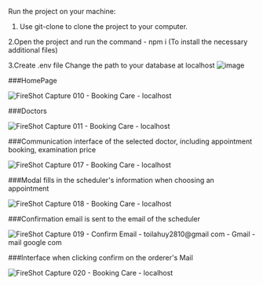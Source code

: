 Run the project on your machine:

1. Use git-clone to clone the project to your computer.

2.Open the project and run the command - npm i (To install the necessary additional files)

3.Create .env file Change the path to your database at localhost
![image](https://user-images.githubusercontent.com/90815697/193611018-1816602c-2ee9-4230-a969-961ff17b9693.png)


###HomePage

![FireShot Capture 010 - Booking Care - localhost](https://user-images.githubusercontent.com/90815697/193601387-a7792155-1679-4679-9edd-303c1e828ffa.png)


###Doctors

![FireShot Capture 011 - Booking Care - localhost](https://user-images.githubusercontent.com/90815697/193601461-218c4097-5c12-48f9-a667-00bbe18fbd50.png)


###Communication interface of the selected doctor, including appointment booking, examination price

![FireShot Capture 017 - Booking Care - localhost](https://user-images.githubusercontent.com/90815697/193601642-2e249106-30b7-44e4-871e-a077e1f4a43c.png)


###Modal fills in the scheduler's information when choosing an appointment

![FireShot Capture 018 - Booking Care - localhost](https://user-images.githubusercontent.com/90815697/193602126-2b2c7a06-b66b-4408-b174-f3e23e77b0b4.png)


###Confirmation email is sent to the email of the scheduler

![FireShot Capture 019 - Confirm Email - toilahuy2810@gmail com - Gmail - mail google com](https://user-images.githubusercontent.com/90815697/193602280-d226590b-da1d-4663-96a0-5836eee49a1e.png)


###Interface when clicking confirm on the orderer's Mail

![FireShot Capture 020 - Booking Care - localhost](https://user-images.githubusercontent.com/90815697/193602471-497f4509-74f7-4e1c-b98b-38078329f8b1.png)
